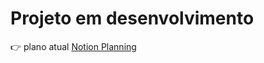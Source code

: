 # Projeto em desenvolvimento

:point_right: plano atual [Notion Planning](https://hissing-meerkat-211.notion.site/Tech-Test-DevQuest-0c6ef4a66477431aafecf084118c6208)

